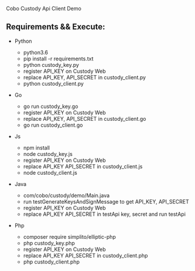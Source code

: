 Cobo Custody Api Client Demo

## Requirements && Execute:

* Python
    - python3.6
    - pip install -r requirements.txt
    - python custody_key.py
    - register API_KEY on Custody Web
    - replace API_KEY, API_SECRET in custody_client.py
    - python custody_client.py

* Go
    - go run custody_key.go
    - register API_KEY on Custody Web
    - replace API_KEY, API_SECRET in custody_client.go
    - go run custody_client.go

* Js
    - npm install
    - node custody_key.js
    - register API_KEY on Custody Web
    - replace API_KEY API_SECRET in custody_client.js
    - node custody_client.js

* Java
    - com/cobo/custody/demo/Main.java
    - run testGenerateKeysAndSignMessage to get API_KEY, API_SECRET
    - register API_KEY on Custody Web
    - replace API_KEY API_SECRET in testApi key, secret and run testApi

* Php
    - composer require simplito/elliptic-php
    - php custody_key.php
    - register API_KEY on Custody Web
    - replace API_KEY API_SECRET in custody_client.php
    - php custody_client.php
